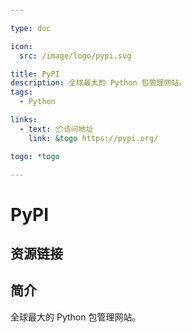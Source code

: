 ```yaml
---

type: doc

icon:
  src: /image/logo/pypi.svg

title: PyPI
description: 全球最大的 Python 包管理网站。
tags:
  - Python

links:
  - text: 📦访问地址
    link: &togo https://pypi.org/

togo: *togo

---
```


<ShowLogo />

# PyPI

<ShowTags />

<ShowBreadcrumb />

## 资源链接

<ShowLinks />

## 简介

全球最大的 Python 包管理网站。

